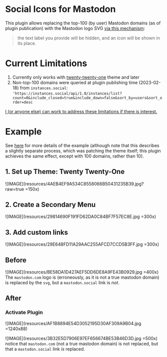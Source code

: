 # Social Icons for Mastodon

This plugin allows replacing the top-100 (by user) Mastodon domains (as of plugin publication) with the Mastodon logo SVG [via this mechanism](https://wordpress.org/documentation/article/twenty-twenty-one/#add-social-icons):

> the text label you provide will be hidden, and an icon will be shown in its place. 

# Current Limitations 
1. Currently only works with [twenty-twenty-one](https://wordpress.org/themes/twentytwentyone/) theme and later
2. Non-top-100 domains were queried at plugin publishing time (2023-02-18) from `instances.social`: `'https://instances.social/api/1.0/instances/list?count=0&include_closed=true&include_down=false&sort_by=users&sort_order=desc`

[I (or anyone else) can work to address these limitations if there is interest.](https://github.com/ijoseph/mastodon_social_icons)

# Example
See [here](https://core.trac.wordpress.org/ticket/57293#comment:17) for more details of the example (although note that this describes a slightly separate process, which was patching the theme itself; this plugin achieves the same effect, except with 100 domains, rather than 10). 

## 1. Set up Theme: Twenty Twenty-One

![IMAGE](resources/4AEB4EF9A534C8558066B50431235B39.jpg?raw=true =150x)

## 2. Create a Secondary Menu

![IMAGE](resources/29814690F191FD62DA0C84BF7F57EC8E.jpg =300x)

## 3. Add custom links


![IMAGE](resources/29E648FD11A29AAC255AFCD7CCD5B3FF.jpg =300x)
## Before
![IMAGE](resources/BE58DA1D427AEF5DD6DE8A9FE43B0929.jpg =400x)
The `mastodon.com` logo is (erroneously, as it is not a true mastodon domain) is replaced by the `svg`, but a `mastodon.social` link is _not_.
## After

###  Activate Plugin
![IMAGE](resources/AF1B8894E54D3052195D30AF309A9B04.jpg =1240x88)

![IMAGE](resources/3B32E5D7906E97EF656674BE53B46D3D.jpg =500x)
notice that `mastodon.com` (not a true mastodon domain) is not replaced, but that a `mastodon.social` link _is_ replaced. 
